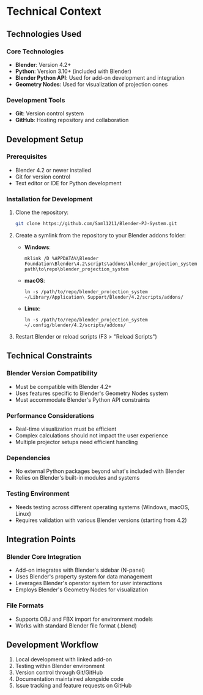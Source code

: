 # Technical Context

## Technologies Used

### Core Technologies
- **Blender**: Version 4.2+
- **Python**: Version 3.10+ (included with Blender)
- **Blender Python API**: Used for add-on development and integration
- **Geometry Nodes**: Used for visualization of projection cones

### Development Tools
- **Git**: Version control system
- **GitHub**: Hosting repository and collaboration

## Development Setup

### Prerequisites
- Blender 4.2 or newer installed
- Git for version control
- Text editor or IDE for Python development

### Installation for Development
1. Clone the repository:
   ```bash
   git clone https://github.com/Saml1211/Blender-PJ-System.git
   ```

2. Create a symlink from the repository to your Blender addons folder:
   - **Windows**: 
     ```
     mklink /D %APPDATA%\Blender Foundation\Blender\4.2\scripts\addons\blender_projection_system path\to\repo\blender_projection_system
     ```
   - **macOS**: 
     ```
     ln -s /path/to/repo/blender_projection_system ~/Library/Application\ Support/Blender/4.2/scripts/addons/
     ```
   - **Linux**: 
     ```
     ln -s /path/to/repo/blender_projection_system ~/.config/blender/4.2/scripts/addons/
     ```

3. Restart Blender or reload scripts (F3 > "Reload Scripts")

## Technical Constraints

### Blender Version Compatibility
- Must be compatible with Blender 4.2+
- Uses features specific to Blender's Geometry Nodes system
- Must accommodate Blender's Python API constraints

### Performance Considerations
- Real-time visualization must be efficient
- Complex calculations should not impact the user experience
- Multiple projector setups need efficient handling

### Dependencies
- No external Python packages beyond what's included with Blender
- Relies on Blender's built-in modules and systems

### Testing Environment
- Needs testing across different operating systems (Windows, macOS, Linux)
- Requires validation with various Blender versions (starting from 4.2)

## Integration Points

### Blender Core Integration
- Add-on integrates with Blender's sidebar (N-panel)
- Uses Blender's property system for data management
- Leverages Blender's operator system for user interactions
- Employs Blender's Geometry Nodes for visualization

### File Formats
- Supports OBJ and FBX import for environment models
- Works with standard Blender file format (.blend)

## Development Workflow
1. Local development with linked add-on
2. Testing within Blender environment
3. Version control through Git/GitHub
4. Documentation maintained alongside code
5. Issue tracking and feature requests on GitHub 